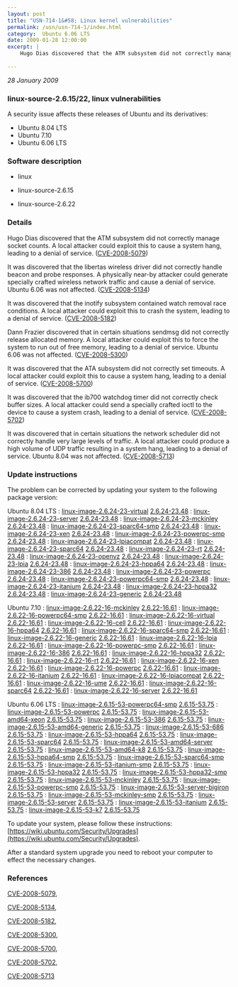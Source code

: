 ```yaml
---
layout: post
title: "USN-714-1&#58; Linux kernel vulnerabilities"
permalink: /usn/usn-714-1/index.html
category:  Ubuntu 6.06 LTS
date: 2009-01-28 12:00:00
excerpt: |
    Hugo Dias discovered that the ATM subsystem did not correctly manage socket counts. A local attacker could exploit this to cause a system hang, leading to a denial of service. ([CVE-2008-5079](http://people.ubuntu.com/~ubuntu-security/cve/CVE-2008-5079))
    
--- 
```

 
 

*28 January 2009*

### linux-source-2.6.15/22, linux vulnerabilities

A security issue affects these releases of Ubuntu and its derivatives:

* Ubuntu 8.04 LTS
* Ubuntu 7.10
* Ubuntu 6.06 LTS

### Software description

* linux 

* linux-source-2.6.15 

* linux-source-2.6.22 

### Details

Hugo Dias discovered that the ATM subsystem did not correctly manage socket counts. A local attacker could exploit this to cause a system hang, leading to a denial of service. ([CVE-2008-5079](http://people.ubuntu.com/~ubuntu-security/cve/CVE-2008-5079))

It was discovered that the libertas wireless driver did not correctly handle beacon and probe responses. A physically near-by attacker could generate specially crafted wireless network traffic and cause a denial of service. Ubuntu 6.06 was not affected. ([CVE-2008-5134](http://people.ubuntu.com/~ubuntu-security/cve/CVE-2008-5134))

It was discovered that the inotify subsystem contained watch removal race conditions. A local attacker could exploit this to crash the system, leading to a denial of service. ([CVE-2008-5182](http://people.ubuntu.com/~ubuntu-security/cve/CVE-2008-5182))

Dann Frazier discovered that in certain situations sendmsg did not correctly release allocated memory. A local attacker could exploit this to force the system to run out of free memory, leading to a denial of service. Ubuntu 6.06 was not affected. ([CVE-2008-5300](http://people.ubuntu.com/~ubuntu-security/cve/CVE-2008-5300))

It was discovered that the ATA subsystem did not correctly set timeouts. A local attacker could exploit this to cause a system hang, leading to a denial of service. ([CVE-2008-5700](http://people.ubuntu.com/~ubuntu-security/cve/CVE-2008-5700))

It was discovered that the ib700 watchdog timer did not correctly check buffer sizes. A local attacker could send a specially crafted ioctl to the device to cause a system crash, leading to a denial of service. ([CVE-2008-5702](http://people.ubuntu.com/~ubuntu-security/cve/CVE-2008-5702))

It was discovered that in certain situations the network scheduler did not correctly handle very large levels of traffic. A local attacker could produce a high volume of UDP traffic resulting in a system hang, leading to a denial of service. Ubuntu 8.04 was not affected. ([CVE-2008-5713](http://people.ubuntu.com/~ubuntu-security/cve/CVE-2008-5713)) 

### Update instructions

The problem can be corrected by updating your system to the following package version:

Ubuntu 8.04 LTS
 : [linux-image-2.6.24-23-virtual](https://launchpad.net/ubuntu/+source/linux) <span> [2.6.24-23.48](https://launchpad.net/ubuntu/+source/linux/2.6.24-23.48) </span> 
 : [linux-image-2.6.24-23-server](https://launchpad.net/ubuntu/+source/linux) <span> [2.6.24-23.48](https://launchpad.net/ubuntu/+source/linux/2.6.24-23.48) </span> 
 : [linux-image-2.6.24-23-mckinley](https://launchpad.net/ubuntu/+source/linux) <span> [2.6.24-23.48](https://launchpad.net/ubuntu/+source/linux/2.6.24-23.48) </span> 
 : [linux-image-2.6.24-23-sparc64-smp](https://launchpad.net/ubuntu/+source/linux) <span> [2.6.24-23.48](https://launchpad.net/ubuntu/+source/linux/2.6.24-23.48) </span> 
 : [linux-image-2.6.24-23-xen](https://launchpad.net/ubuntu/+source/linux) <span> [2.6.24-23.48](https://launchpad.net/ubuntu/+source/linux/2.6.24-23.48) </span> 
 : [linux-image-2.6.24-23-powerpc-smp](https://launchpad.net/ubuntu/+source/linux) <span> [2.6.24-23.48](https://launchpad.net/ubuntu/+source/linux/2.6.24-23.48) </span> 
 : [linux-image-2.6.24-23-lpiacompat](https://launchpad.net/ubuntu/+source/linux) <span> [2.6.24-23.48](https://launchpad.net/ubuntu/+source/linux/2.6.24-23.48) </span> 
 : [linux-image-2.6.24-23-sparc64](https://launchpad.net/ubuntu/+source/linux) <span> [2.6.24-23.48](https://launchpad.net/ubuntu/+source/linux/2.6.24-23.48) </span> 
 : [linux-image-2.6.24-23-rt](https://launchpad.net/ubuntu/+source/linux) <span> [2.6.24-23.48](https://launchpad.net/ubuntu/+source/linux/2.6.24-23.48) </span> 
 : [linux-image-2.6.24-23-openvz](https://launchpad.net/ubuntu/+source/linux) <span> [2.6.24-23.48](https://launchpad.net/ubuntu/+source/linux/2.6.24-23.48) </span> 
 : [linux-image-2.6.24-23-lpia](https://launchpad.net/ubuntu/+source/linux) <span> [2.6.24-23.48](https://launchpad.net/ubuntu/+source/linux/2.6.24-23.48) </span> 
 : [linux-image-2.6.24-23-hppa64](https://launchpad.net/ubuntu/+source/linux) <span> [2.6.24-23.48](https://launchpad.net/ubuntu/+source/linux/2.6.24-23.48) </span> 
 : [linux-image-2.6.24-23-386](https://launchpad.net/ubuntu/+source/linux) <span> [2.6.24-23.48](https://launchpad.net/ubuntu/+source/linux/2.6.24-23.48) </span> 
 : [linux-image-2.6.24-23-powerpc](https://launchpad.net/ubuntu/+source/linux) <span> [2.6.24-23.48](https://launchpad.net/ubuntu/+source/linux/2.6.24-23.48) </span> 
 : [linux-image-2.6.24-23-powerpc64-smp](https://launchpad.net/ubuntu/+source/linux) <span> [2.6.24-23.48](https://launchpad.net/ubuntu/+source/linux/2.6.24-23.48) </span> 
 : [linux-image-2.6.24-23-itanium](https://launchpad.net/ubuntu/+source/linux) <span> [2.6.24-23.48](https://launchpad.net/ubuntu/+source/linux/2.6.24-23.48) </span> 
 : [linux-image-2.6.24-23-hppa32](https://launchpad.net/ubuntu/+source/linux) <span> [2.6.24-23.48](https://launchpad.net/ubuntu/+source/linux/2.6.24-23.48) </span> 
 : [linux-image-2.6.24-23-generic](https://launchpad.net/ubuntu/+source/linux) <span> [2.6.24-23.48](https://launchpad.net/ubuntu/+source/linux/2.6.24-23.48) </span> 

Ubuntu 7.10
 : [linux-image-2.6.22-16-mckinley](https://launchpad.net/ubuntu/+source/linux-source-2.6.22) <span> [2.6.22-16.61](https://launchpad.net/ubuntu/+source/linux-source-2.6.22/2.6.22-16.61) </span> 
 : [linux-image-2.6.22-16-powerpc64-smp](https://launchpad.net/ubuntu/+source/linux-source-2.6.22) <span> [2.6.22-16.61](https://launchpad.net/ubuntu/+source/linux-source-2.6.22/2.6.22-16.61) </span> 
 : [linux-image-2.6.22-16-virtual](https://launchpad.net/ubuntu/+source/linux-source-2.6.22) <span> [2.6.22-16.61](https://launchpad.net/ubuntu/+source/linux-source-2.6.22/2.6.22-16.61) </span> 
 : [linux-image-2.6.22-16-cell](https://launchpad.net/ubuntu/+source/linux-source-2.6.22) <span> [2.6.22-16.61](https://launchpad.net/ubuntu/+source/linux-source-2.6.22/2.6.22-16.61) </span> 
 : [linux-image-2.6.22-16-hppa64](https://launchpad.net/ubuntu/+source/linux-source-2.6.22) <span> [2.6.22-16.61](https://launchpad.net/ubuntu/+source/linux-source-2.6.22/2.6.22-16.61) </span> 
 : [linux-image-2.6.22-16-sparc64-smp](https://launchpad.net/ubuntu/+source/linux-source-2.6.22) <span> [2.6.22-16.61](https://launchpad.net/ubuntu/+source/linux-source-2.6.22/2.6.22-16.61) </span> 
 : [linux-image-2.6.22-16-generic](https://launchpad.net/ubuntu/+source/linux-source-2.6.22) <span> [2.6.22-16.61](https://launchpad.net/ubuntu/+source/linux-source-2.6.22/2.6.22-16.61) </span> 
 : [linux-image-2.6.22-16-lpia](https://launchpad.net/ubuntu/+source/linux-source-2.6.22) <span> [2.6.22-16.61](https://launchpad.net/ubuntu/+source/linux-source-2.6.22/2.6.22-16.61) </span> 
 : [linux-image-2.6.22-16-powerpc-smp](https://launchpad.net/ubuntu/+source/linux-source-2.6.22) <span> [2.6.22-16.61](https://launchpad.net/ubuntu/+source/linux-source-2.6.22/2.6.22-16.61) </span> 
 : [linux-image-2.6.22-16-386](https://launchpad.net/ubuntu/+source/linux-source-2.6.22) <span> [2.6.22-16.61](https://launchpad.net/ubuntu/+source/linux-source-2.6.22/2.6.22-16.61) </span> 
 : [linux-image-2.6.22-16-hppa32](https://launchpad.net/ubuntu/+source/linux-source-2.6.22) <span> [2.6.22-16.61](https://launchpad.net/ubuntu/+source/linux-source-2.6.22/2.6.22-16.61) </span> 
 : [linux-image-2.6.22-16-rt](https://launchpad.net/ubuntu/+source/linux-source-2.6.22) <span> [2.6.22-16.61](https://launchpad.net/ubuntu/+source/linux-source-2.6.22/2.6.22-16.61) </span> 
 : [linux-image-2.6.22-16-xen](https://launchpad.net/ubuntu/+source/linux-source-2.6.22) <span> [2.6.22-16.61](https://launchpad.net/ubuntu/+source/linux-source-2.6.22/2.6.22-16.61) </span> 
 : [linux-image-2.6.22-16-powerpc](https://launchpad.net/ubuntu/+source/linux-source-2.6.22) <span> [2.6.22-16.61](https://launchpad.net/ubuntu/+source/linux-source-2.6.22/2.6.22-16.61) </span> 
 : [linux-image-2.6.22-16-itanium](https://launchpad.net/ubuntu/+source/linux-source-2.6.22) <span> [2.6.22-16.61](https://launchpad.net/ubuntu/+source/linux-source-2.6.22/2.6.22-16.61) </span> 
 : [linux-image-2.6.22-16-lpiacompat](https://launchpad.net/ubuntu/+source/linux-source-2.6.22) <span> [2.6.22-16.61](https://launchpad.net/ubuntu/+source/linux-source-2.6.22/2.6.22-16.61) </span> 
 : [linux-image-2.6.22-16-ume](https://launchpad.net/ubuntu/+source/linux-source-2.6.22) <span> [2.6.22-16.61](https://launchpad.net/ubuntu/+source/linux-source-2.6.22/2.6.22-16.61) </span> 
 : [linux-image-2.6.22-16-sparc64](https://launchpad.net/ubuntu/+source/linux-source-2.6.22) <span> [2.6.22-16.61](https://launchpad.net/ubuntu/+source/linux-source-2.6.22/2.6.22-16.61) </span> 
 : [linux-image-2.6.22-16-server](https://launchpad.net/ubuntu/+source/linux-source-2.6.22) <span> [2.6.22-16.61](https://launchpad.net/ubuntu/+source/linux-source-2.6.22/2.6.22-16.61) </span> 

Ubuntu 6.06 LTS
 : [linux-image-2.6.15-53-powerpc64-smp](https://launchpad.net/ubuntu/+source/linux-source-2.6.15) <span> [2.6.15-53.75](https://launchpad.net/ubuntu/+source/linux-source-2.6.15/2.6.15-53.75) </span> 
 : [linux-image-2.6.15-53-powerpc](https://launchpad.net/ubuntu/+source/linux-source-2.6.15) <span> [2.6.15-53.75](https://launchpad.net/ubuntu/+source/linux-source-2.6.15/2.6.15-53.75) </span> 
 : [linux-image-2.6.15-53-amd64-xeon](https://launchpad.net/ubuntu/+source/linux-source-2.6.15) <span> [2.6.15-53.75](https://launchpad.net/ubuntu/+source/linux-source-2.6.15/2.6.15-53.75) </span> 
 : [linux-image-2.6.15-53-386](https://launchpad.net/ubuntu/+source/linux-source-2.6.15) <span> [2.6.15-53.75](https://launchpad.net/ubuntu/+source/linux-source-2.6.15/2.6.15-53.75) </span> 
 : [linux-image-2.6.15-53-amd64-generic](https://launchpad.net/ubuntu/+source/linux-source-2.6.15) <span> [2.6.15-53.75](https://launchpad.net/ubuntu/+source/linux-source-2.6.15/2.6.15-53.75) </span> 
 : [linux-image-2.6.15-53-686](https://launchpad.net/ubuntu/+source/linux-source-2.6.15) <span> [2.6.15-53.75](https://launchpad.net/ubuntu/+source/linux-source-2.6.15/2.6.15-53.75) </span> 
 : [linux-image-2.6.15-53-hppa64](https://launchpad.net/ubuntu/+source/linux-source-2.6.15) <span> [2.6.15-53.75](https://launchpad.net/ubuntu/+source/linux-source-2.6.15/2.6.15-53.75) </span> 
 : [linux-image-2.6.15-53-sparc64](https://launchpad.net/ubuntu/+source/linux-source-2.6.15) <span> [2.6.15-53.75](https://launchpad.net/ubuntu/+source/linux-source-2.6.15/2.6.15-53.75) </span> 
 : [linux-image-2.6.15-53-amd64-server](https://launchpad.net/ubuntu/+source/linux-source-2.6.15) <span> [2.6.15-53.75](https://launchpad.net/ubuntu/+source/linux-source-2.6.15/2.6.15-53.75) </span> 
 : [linux-image-2.6.15-53-amd64-k8](https://launchpad.net/ubuntu/+source/linux-source-2.6.15) <span> [2.6.15-53.75](https://launchpad.net/ubuntu/+source/linux-source-2.6.15/2.6.15-53.75) </span> 
 : [linux-image-2.6.15-53-hppa64-smp](https://launchpad.net/ubuntu/+source/linux-source-2.6.15) <span> [2.6.15-53.75](https://launchpad.net/ubuntu/+source/linux-source-2.6.15/2.6.15-53.75) </span> 
 : [linux-image-2.6.15-53-sparc64-smp](https://launchpad.net/ubuntu/+source/linux-source-2.6.15) <span> [2.6.15-53.75](https://launchpad.net/ubuntu/+source/linux-source-2.6.15/2.6.15-53.75) </span> 
 : [linux-image-2.6.15-53-itanium-smp](https://launchpad.net/ubuntu/+source/linux-source-2.6.15) <span> [2.6.15-53.75](https://launchpad.net/ubuntu/+source/linux-source-2.6.15/2.6.15-53.75) </span> 
 : [linux-image-2.6.15-53-hppa32](https://launchpad.net/ubuntu/+source/linux-source-2.6.15) <span> [2.6.15-53.75](https://launchpad.net/ubuntu/+source/linux-source-2.6.15/2.6.15-53.75) </span> 
 : [linux-image-2.6.15-53-hppa32-smp](https://launchpad.net/ubuntu/+source/linux-source-2.6.15) <span> [2.6.15-53.75](https://launchpad.net/ubuntu/+source/linux-source-2.6.15/2.6.15-53.75) </span> 
 : [linux-image-2.6.15-53-mckinley](https://launchpad.net/ubuntu/+source/linux-source-2.6.15) <span> [2.6.15-53.75](https://launchpad.net/ubuntu/+source/linux-source-2.6.15/2.6.15-53.75) </span> 
 : [linux-image-2.6.15-53-powerpc-smp](https://launchpad.net/ubuntu/+source/linux-source-2.6.15) <span> [2.6.15-53.75](https://launchpad.net/ubuntu/+source/linux-source-2.6.15/2.6.15-53.75) </span> 
 : [linux-image-2.6.15-53-server-bigiron](https://launchpad.net/ubuntu/+source/linux-source-2.6.15) <span> [2.6.15-53.75](https://launchpad.net/ubuntu/+source/linux-source-2.6.15/2.6.15-53.75) </span> 
 : [linux-image-2.6.15-53-mckinley-smp](https://launchpad.net/ubuntu/+source/linux-source-2.6.15) <span> [2.6.15-53.75](https://launchpad.net/ubuntu/+source/linux-source-2.6.15/2.6.15-53.75) </span> 
 : [linux-image-2.6.15-53-server](https://launchpad.net/ubuntu/+source/linux-source-2.6.15) <span> [2.6.15-53.75](https://launchpad.net/ubuntu/+source/linux-source-2.6.15/2.6.15-53.75) </span> 
 : [linux-image-2.6.15-53-itanium](https://launchpad.net/ubuntu/+source/linux-source-2.6.15) <span> [2.6.15-53.75](https://launchpad.net/ubuntu/+source/linux-source-2.6.15/2.6.15-53.75) </span> 
 : [linux-image-2.6.15-53-k7](https://launchpad.net/ubuntu/+source/linux-source-2.6.15) <span> [2.6.15-53.75](https://launchpad.net/ubuntu/+source/linux-source-2.6.15/2.6.15-53.75) </span> 

To update your system, please follow these instructions: [https://wiki.ubuntu.com/Security/Upgrades](https://wiki.ubuntu.com/Security/Upgrades).

After a standard system upgrade you need to reboot your computer to effect the necessary changes. 

### References

 
 [CVE-2008-5079](http://people.ubuntu.com/~ubuntu-security/cve/CVE-2008-5079), 

 [CVE-2008-5134](http://people.ubuntu.com/~ubuntu-security/cve/CVE-2008-5134), 

 [CVE-2008-5182](http://people.ubuntu.com/~ubuntu-security/cve/CVE-2008-5182), 

 [CVE-2008-5300](http://people.ubuntu.com/~ubuntu-security/cve/CVE-2008-5300), 

 [CVE-2008-5700](http://people.ubuntu.com/~ubuntu-security/cve/CVE-2008-5700), 

 [CVE-2008-5702](http://people.ubuntu.com/~ubuntu-security/cve/CVE-2008-5702), 

 [CVE-2008-5713](http://people.ubuntu.com/~ubuntu-security/cve/CVE-2008-5713)
 

